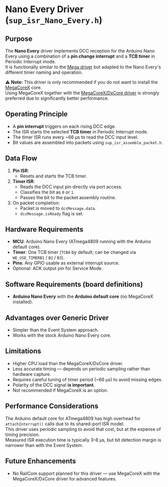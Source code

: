 # Nano Every Driver (`sup_isr_Nano_Every.h`)

## Purpose
The **Nano Every** driver implements DCC reception for the Arduino Nano Every using a combination of a **pin change interrupt** and a **TCB timer** in Periodic Interrupt mode.  
It is functionally similar to the [Mega driver](mega.md) but adapted to the Nano Every's different timer naming and operation.

⚠️ **Note:** This driver is only recommended if you do not want to install the [MegaCoreX](https://github.com/MCUdude/MegaCoreX) core.  
Using MegaCoreX together with the [MegaCoreX/DxCore driver](megacorex-dxcore.md) is strongly preferred due to significantly better performance.

## Operating Principle
- A **pin interrupt** triggers on each rising DCC edge.
- The ISR starts the selected **TCB timer** in Periodic Interrupt mode.
- The timer ISR runs every ~66 µs to read the DCC input level.
- Bit values are assembled into packets using `sup_isr_assemble_packet.h`.

## Data Flow
1. **Pin ISR**:
   - Resets and starts the TCB timer.
2. **Timer ISR**:
   - Reads the DCC input pin directly via port access.
   - Classifies the bit as `0` or `1`.
   - Passes the bit to the packet assembly routine.
3. On packet completion:
   - Packet is moved to `dccMessage.data`.
   - `dccMessage.isReady` flag is set.

## Hardware Requirements
- **MCU**: Arduino Nano Every (ATmega4809 running with the Arduino default core).
- **Timer**: One TCB timer (`TCB0` by default; can be changed via `WE_USE_TIMERB1` / `B2` / `B3`).
- **Pins**: Any GPIO usable as external interrupt source.
- Optional: ACK output pin for Service Mode.

## Software Requirements (board definitions)
- **Arduino Nano Every** with the **Arduino default core** (no MegaCoreX installed).

## Advantages over Generic Driver
- Simpler than the Event System approach.
- Works with the stock Arduino Nano Every core.

## Limitations
- Higher CPU load than the MegaCoreX/DxCore driver.
- Less accurate timing — depends on periodic sampling rather than hardware capture.
- Requires careful tuning of timer period (~66 µs) to avoid missing edges.
- Polarity of the DCC signal **is important**.
- Not recommended if MegaCoreX is an option.

## Performance Considerations
The Arduino default core for ATmega4809 has high overhead for `attachInterrupt()` calls due to its shared-port ISR model.  
This driver uses periodic sampling to avoid that cost, but at the expense of timing precision.  
Measured ISR execution time is typically 3–8 µs, but bit detection margin is narrower than with the Event System.

## Future Enhancements
- No RailCom support planned for this driver — use MegaCoreX with the MegaCoreX/DxCore driver for advanced features.
